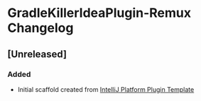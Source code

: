 <!-- Keep a Changelog guide -> https://keepachangelog.com -->

# GradleKillerIdeaPlugin-Remux Changelog

## [Unreleased]
### Added
- Initial scaffold created from [IntelliJ Platform Plugin Template](https://github.com/JetBrains/intellij-platform-plugin-template)
